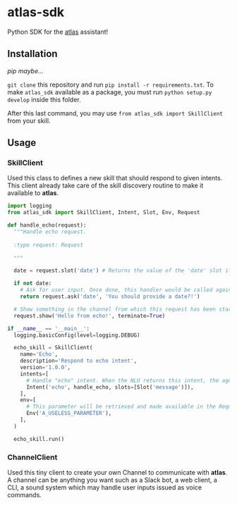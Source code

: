 atlas-sdk
===

Python SDK for the [atlas](https://github.com/atlassistant/atlas) assistant!

## Installation

*pip maybe...*

`git clone` this repository and run `pip install -r requirements.txt`. To make `atlas_sdk` available as a package, you must run `python setup.py develop` inside this folder.

After this last command, you may use `from atlas_sdk import SkillClient` from your skill.

## Usage

### SkillClient

Used this class to defines a new skill that should respond to given intents. This client already take care of the skill discovery routine to make it available to **atlas**.

```python
import logging
from atlas_sdk import SkillClient, Intent, Slot, Env, Request

def handle_echo(request):
  """Handle echo request.
  
  :type request: Request
  
  """

  date = request.slot('date') # Returns the value of the 'date' slot if set

  if not date:
    # Ask for user input. Once done, this handler would be called again
    return request.ask('date', 'You should provide a date?!')

  # Show something in the channel from which this request has been started
  request.show('Hello from echo!', terminate=True)

if __name__ == '__main__':
  logging.basicConfig(level=logging.DEBUG)

  echo_skill = SkillClient(
    name='Echo',
    description='Respond to echo intent',
    version='1.0.0',
    intents=[
      # Handle "echo" intent. When the NLU returns this intent, the agent will call this skill and our handler
      Intent('echo', handle_echo, slots=[Slot('message')]),
    ],
    env=[
      # This parameter will be retrieved and made available in the Request argument in your handlers. This parameter is available on a per user basis so each user can have its own set of parameters
      Env('A_USELESS_PARAMETER'),
    ],
  )

  echo_skill.run()
```

### ChannelClient

Used this tiny client to create your own Channel to communicate with **atlas**. A channel can be anything you want such as a Slack bot, a web client, a CLI, a sound system which may handle user inputs issued as voice commands.
